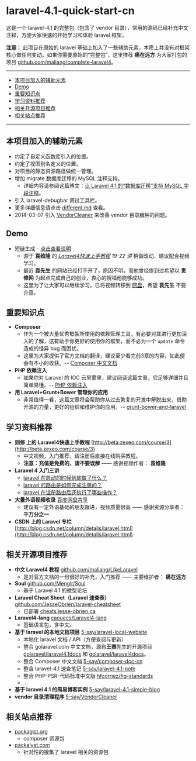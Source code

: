 laravel-4.1-quick-start-cn
=================

这是一个 laravel-4.1 的完整包（包含了 vendor 目录），常用的源码已经补充中文注释，方便大家快速的开始学习和体验 laravel 框架。

**注意：** 此项目在原始的 laravel 基础上加入了一些辅助元素，本质上并没有对框架核心做任何变动。如果你需要原始的“完整包”，这里推荐 **痛在远方** 为大家打包的项目 [github.com/maliang/complete-laravel4](https://github.com/maliang/complete-laravel4)。

---

- [本项目加入的辅助元素](#difference)
- [Demo](#demo)
- [重要知识点](#important-points)
- [学习资料推荐](#learn)
- [相关开源项目推荐](#open)
- [相关站点推荐](#related-sites)

---


<a name="difference"></a>
## 本项目加入的辅助元素

- 约定了自定义函数库引入的位置。
- 约定了视图别名定义的位置。
- 对项目的静态资源路径做统一管理。
- 增加 migrate 数据库迁移的 MySQL 注释支持。
  - 详细内容请参阅这篇博文：[让 Laravel 4.1 的“数据库迁移”支持 MySQL 字段注释](http://my.oschina.net/5say/blog/186017)。
- 引入 laravel-debugbar 调试工具栏。
- 更多详细信息请点击 [different.md](mdDoc/different.md) 查看。
- 2014-03-07 引入 [VendorCleaner](https://github.com/5-say/VendorCleaner) 来改善 vendor 目录臃肿的问题。

## Demo

- 短链生成 - [点击查看说明](mdDoc/demoUrlShortened.md)
  - 源于 **袁维隆** 的 *[Laravel4快速上手教程](http://beta.zexeo.com/course/3) 19-22 讲* 稍做改动，建议配合视频学习。
  - 最近 **袁先生** 的网站已经打不开了，原因不明，而他曾经提到过希望以 **责修网** 为起点完成自己的创业，衷心的祝福他能够成功。
  - 这里为了让大家可以继续学习，已将视频转移到 [网盘](http://pan.baidu.com/s/1dDd4mnn)，希望 **袁先生** 不要介意。

<a name="important-points"></a>
## 重要知识点

- **Composer**
  - 作为一个被大量优秀框架所使用的依赖管理工具，有必要对其进行更加深入的了解，这有助于你更好的使用你的框架，而不必为一个 `update` 命令造成的怪异 bug 而困扰。
  - 这里为大家提供了官方文档的翻译，建议至少看完前3章的内容，如此便会有不小的收获。-- [Composer 中文文档](https://github.com/5-say/composer-doc-cn/blob/master/README.md)
- **PHP 依赖注入**
  - 如果你对 Laravel 的 IOC 云里雾里，建议阅读这篇文章，它足够详细并且简单易懂。-- [PHP 依赖注入](https://github.com/5-say/laravel-4.1-note/blob/master/04.知识拓展/PHP/PHP-依赖注入.md)
- **用 Laravel+Grunt+Bower 管理你的应用**
  - 非常值得一看，这篇文章将会帮助你从过去繁复的开发中解脱出来，借助开源的力量，更好的组织和维护你的应用。-- [grunt-bower-and-laravel](http://yansu.org/2014/03/10/grunt-bower-and-laravel.html)

<a name="learn"></a>
## 学习资料推荐

- **则修 上的 Laravel4快速上手教程** [http://beta.zexeo.com/course/3](http://beta.zexeo.com/course/3)
  - 中文视频，入门推荐，请注册后直接在线购买教程。
  - **注意：充值是免费的，请不要误解**  —— 感谢视频作者： **袁维隆**
- **Laravel 4 入门三讲**
  - [laravel 在启动的时候到底做了什么？](http://my.oschina.net/5say/blog/179199)
  - [laravel 的路由是如何完成注册的？](http://my.oschina.net/5say/blog/181104)
  - [laravel 在注册路由后还执行了哪些操作？](http://my.oschina.net/5say/blog/181178)
- **大量外语视频收录** [百度网盘共享](http://pan.baidu.com/share/home?uk=2348859066#category/type=0)
  - 建议有一定外语基础的朋友跟进，视频质量很高 —— 感谢资源分享者： **千万分之一**
- **CSDN 上的 Laravel 专栏** [http://blog.csdn.net/column/details/laravel.html](http://blog.csdn.net/column/details/laravel.html)

<a name="open"></a>
## 相关开源项目推荐

- **中文 Laravel4 教程** [github.com/maliang/LikeLaravel](https://github.com/maliang/LikeLaravel)
  - 是对官方文档的一份很好的补充，入门推荐 —— 主要维护者： **痛在远方**
- **Soul** [github.com/Menglr/Soul](https://github.com/Menglr/Soul)
  - 基于 Laravel 4.1 的微型论坛
- **Laravel Cheat Sheet（Laravel 速查表）** [github.com/JesseObrien/laravel-cheatsheet](https://github.com/JesseObrien/laravel-cheatsheet)
  - 已部署 [cheats.jesse-obrien.ca](http://cheats.jesse-obrien.ca/)
- **Laravel4-lang** [caouecs/Laravel4-lang](https://github.com/caouecs/Laravel4-lang)
  - 基础语言包，含中文。
- **基于 laravel 的本地文档项目** [5-say/laravel-local-website](https://github.com/5-say/laravel-local-website)
  - 本地化 laravel 文档 / API（方便查阅与更新）
  - 整合 golaravel.com 中文文档，源自**王赛**先生的开源项目 [golaravel/laravel4.1docs](https://github.com/golaravel/laravel4.1docs) 和 [golaravel/laravel4docs](https://github.com/golaravel/laravel4docs)。
  - 整合 Composer 中文文档 [5-say/composer-doc-cn](https://github.com/5-say/composer-doc-cn)
  - 整合 laravel-4.1 速查笔记 [5-say/laravel-4.1-note](https://github.com/5-say/laravel-4.1-note)
  - 整合 PHP-PSR-代码标准中文版 [hfcorriez/fig-standards](https://github.com/hfcorriez/fig-standards)
  - ...
- **基于 laravel 4.1 的简易博客实例** [5-say/laravel-4.1-simple-blog](https://github.com/5-say/laravel-4.1-simple-blog)
- **vendor 目录清理程序** [5-say/VendorCleaner](https://github.com/5-say/VendorCleaner)

<a name="related-sites"></a>
## 相关站点推荐

- [packagist.org](https://packagist.org/)
  - composer 资源包 
- [packalyst.com](http://packalyst.com/)
  - 针对性的搜集了 laravel 相关的资源包





